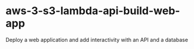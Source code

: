 # aws-3-s3-lambda-api-build-web-app
Deploy a web application and add interactivity with an API and a database
